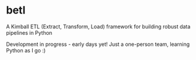 # betl
A Kimball ETL (Extract, Transform, Load) framework for building robust data pipelines in Python

Development in progress - early days yet! Just a one-person team, learning Python as I go :)
